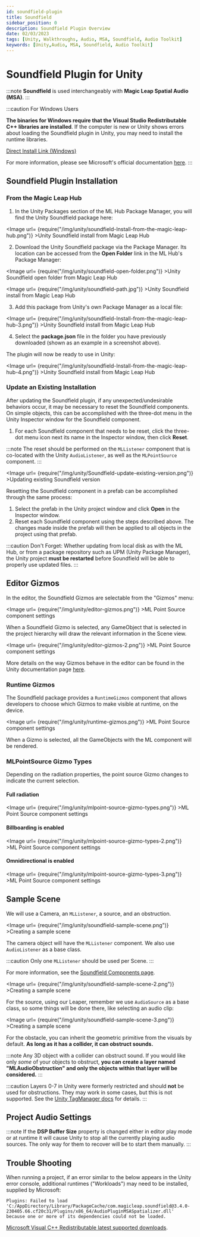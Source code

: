 ```yaml
---
id: soundfield-plugin
title: Soundfield
sidebar_position: 0
description: Soundfield Plugin Overview
date: 02/03/2023
tags: [Unity, Walkthroughs, Audio, MSA, Soundfield, Audio Toolkit]
keywords: [Unity,Audio, MSA, Soundfield, Audio Toolkit]
---
```


# Soundfield Plugin for Unity

:::note
**Soundfield** is used interchangeably with **Magic Leap Spatial Audio (MSA)**.
:::

:::caution For Windows Users

**The binaries for Windows require that the Visual Studio Redistributable C++ libraries are installed**. If the computer is new or Unity shows errors about loading the Soundfield plugin in Unity, you may need to install the runtime libraries.

[Direct Install Link (Windows)](https://aka.ms/vs/17/release/vc_redist.x64.exe)

For more information, please see Microsoft's official documentation [here](https://docs.microsoft.com/en-us/cpp/windows/latest-supported-vc-redist?view=msvc-170).
:::

## Soundfield Plugin Installation

### From the Magic Leap Hub

1. In the Unity Packages section of the ML Hub Package Manager, you will find the Unity Soundfield package here:

<Image url= {require("/img/unity/soundfield-Install-from-the-magic-leap-hub.png")} >Unity Soundfield install from Magic Leap Hub</Image>

2. Download the Unity Soundfield package via the Package Manager. Its location can be accessed from the **Open Folder** link in the ML Hub's Package Manager:

<Image url= {require("/img/unity/soundfield-open-folder.png")} >Unity Soundfield open folder from Magic Leap Hub</Image>

<Image url= {require("/img/unity/soundfield-path.jpg")} >Unity Soundfield install from Magic Leap Hub</Image>

3. Add this package from Unity's own Package Manager as a local file:

<Image url= {require("/img/unity/soundfield-Install-from-the-magic-leap-hub-3.png")} >Unity Soundfield install from Magic Leap Hub</Image>

4. Select the **package.json** file in the folder you have previously downloaded (shown as an example in a screenshot above).

The plugin will now be ready to use in Unity:

<Image url= {require("/img/unity/soundfield-Install-from-the-magic-leap-hub-4.png")} >Unity Soundfield install from Magic Leap Hub</Image>

### Update an Existing Installation

After updating the Soundfield plugin, if any unexpected/undesirable behaviors occur, it may be necessary to reset the Soundfield components. On simple objects, this can be accomplished with the three-dot menu in the Unity Inspector window for the Soundfield component.

1. For each Soundfield component that needs to be reset, click the three-dot menu icon next its name in the Inspector window, then click **Reset**.

:::note
The reset should be performed on the `MLListener` component that is co-located with the Unity `AudioListener`, as well as the `MLPointSource` component.
:::

<Image url= {require("/img/unity/Soundfield-update-existing-version.png")} >Updating existing Soundfield version</Image>

Resetting the Soundfield component in a prefab can be accomplished through the same process:

1. Select the prefab in the Unity project window and click **Open** in the Inspector window.
2. Reset each Soundfield component using the steps described above. The changes made inside the prefab will then be applied to all objects in the project using that prefab.

:::caution Don't Forget:
Whether updating from local disk as with the ML Hub, or from a package repository such as UPM (Unity Package Manager), the Unity project **must be restarted** before Soundfield will be able to properly use updated files.
:::

## Editor Gizmos

In the editor, the Soundfield Gizmos are selectable from the "Gizmos" menu:

<Image url= {require("/img/unity/editor-gizmos.png")} >ML Point Source component settings</Image>

When a Soundfield Gizmo is selected, any GameObject that is selected in the project hierarchy will draw the relevant information in the Scene view.

<Image url= {require("/img/unity/editor-gizmos-2.png")} >ML Point Source component settings</Image>

More details on the way Gizmos behave in the editor can be found in the Unity documentation page [here](https://docs.unity3d.com/Manual/GizmosMenu.html).

### Runtime Gizmos

The Soundfield package provides a `RuntimeGizmos` component that allows developers to choose which Gizmos to make visible at runtime, on the device.

<Image url= {require("/img/unity/runtime-gizmos.png")} >ML Point Source component settings</Image>

When a Gizmo is selected, all the GameObjects with the ML component will be rendered.

### MLPointSource Gizmo Types

Depending on the radiation properties, the point source Gizmo changes to indicate the current selection.

#### Full radiation

<Image url= {require("/img/unity/mlpoint-source-gizmo-types.png")} >ML Point Source component settings</Image>

#### Billboarding is enabled

<Image url= {require("/img/unity/mlpoint-source-gizmo-types-2.png")} >ML Point Source component settings</Image>

#### Omnidirectional is enabled

<Image url= {require("/img/unity/mlpoint-source-gizmo-types-3.png")} >ML Point Source component settings</Image>

## Sample Scene

We will use a Camera, an `MLListener`, a source, and an obstruction.

<Image url= {require("/img/unity/soundfield-sample-scene.png")} >Creating a sample scene</Image>

The camera object will have the `MLListener` component. We also use `AudioListener` as a base class.

:::caution
Only one `MLListener` should be used per Scene.
:::

For more information, see the [Soundfield Components page](/versioned_docs/version-31-Aug-2023/guides/unity/soundfield-audio/soundfield-components.md).

<Image url= {require("/img/unity/soundfield-sample-scene-2.png")} >Creating a sample scene</Image>

For the source, using our Leaper, remember we use `AudioSource` as a base class, so some things will be done there, like selecting an audio clip:

<Image url= {require("/img/unity/soundfield-sample-scene-3.png")} >Creating a sample scene</Image>

For the obstacle, you can inherit the geometric primitive from the visuals by default. **As long as it has a collider, it can obstruct sounds.**

:::note
Any 3D object with a collider can obstruct sound. If you would like only *some* of your objects to obstruct, **you can create a layer named "MLAudioObstruction" and only the objects within that layer will be considered.**
:::

:::caution
Layers 0-7 in Unity were formerly restricted and should **not** be used for obstructions. They may work in some cases, but this is not supported. See the [Unity TagManager docs](https://docs.unity3d.com/Manual/class-TagManager.html) for details.
:::

## Project Audio Settings

:::note
If the **DSP Buffer Size** property is changed either in editor play mode or at runtime it will cause Unity to stop all the currently playing audio sources. The only way for them to recover will be to start them manually.
:::

## Trouble Shooting

When running a project, if an error similar to the below appears in the Unity error console, additional runtimes ("Workloads") may need to be installed, supplied by Microsoft:

```plaintext
Plugins: Failed to load 'C:/AppDirectory/Library/PackageCache/com.magicleap.soundfield@3.4.0-230405.66.cf20c31/Plugins/x86_64/AudioPluginMSASpatializer.dll' because one or more of its dependencies could not be loaded.
```

[Microsoft Visual C++ Redistributable latest supported downloads](https://learn.microsoft.com/en-us/cpp/windows/latest-supported-vc-redist?view=msvc-170).

